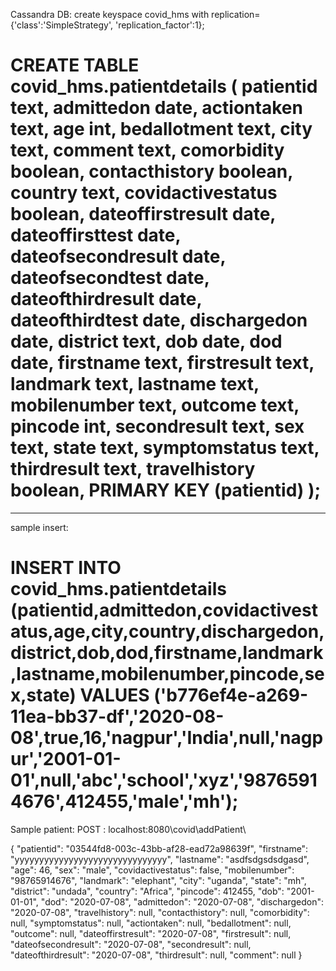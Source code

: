 Cassandra DB:
create keyspace covid_hms with replication={'class':'SimpleStrategy', 'replication_factor':1};

CREATE TABLE covid_hms.patientdetails (
	patientid text,
	admittedon date,
	actiontaken text,
	age int,
	bedallotment text,
	city text,
	comment text,
	comorbidity boolean,
	contacthistory boolean,
	country text,
	covidactivestatus boolean,
	dateoffirstresult date,
	dateoffirsttest date,
	dateofsecondresult date,
	dateofsecondtest date,
	dateofthirdresult date,
	dateofthirdtest date,
	dischargedon date,
	district text,
	dob date,
	dod date,
	firstname text,
	firstresult text,
	landmark text,
	lastname text,
	mobilenumber text,
	outcome text,
	pincode int,
	secondresult text,
	sex text,
	state text,
	symptomstatus text,
	thirdresult text,
	travelhistory boolean,
	PRIMARY KEY (patientid)
);
===============================================================================================================






----------------------------------------------------------------------------------------------------------------
sample insert:

INSERT INTO covid_hms.patientdetails (patientid,admittedon,covidactivestatus,age,city,country,dischargedon,district,dob,dod,firstname,landmark,lastname,mobilenumber,pincode,sex,state) VALUES ('b776ef4e-a269-11ea-bb37-df','2020-08-08',true,16,'nagpur','India',null,'nagpur','2001-01-01',null,'abc','school','xyz','98765914676',412455,'male','mh');
================================================================================================================

Sample patient:
POST : localhost:8080\covid\addPatient\

  {
   "patientid": "03544fd8-003c-43bb-af28-ead72a98639f",
    "firstname": "yyyyyyyyyyyyyyyyyyyyyyyyyyyyyyy",
    "lastname": "asdfsdgsdsdgasd",
    "age": 46,
    "sex": "male",
    "covidactivestatus": false,
    "mobilenumber": "98765914676",
    "landmark": "elephant",
    "city": "uganda",
    "state": "mh",
    "district": "undada",
    "country": "Africa",
    "pincode": 412455,
    "dob": "2001-01-01",
    "dod": "2020-07-08",
    "admittedon": "2020-07-08",
    "dischargedon": "2020-07-08",
    "travelhistory": null,
    "contacthistory": null,
    "comorbidity": null,
    "symptomstatus": null,
    "actiontaken": null,
    "bedallotment": null,
    "outcome": null,
    "dateoffirstresult": "2020-07-08",
    "firstresult": null,
    "dateofsecondresult": "2020-07-08",
    "secondresult": null,
    "dateofthirdresult": "2020-07-08",
    "thirdresult": null,
    "comment": null
  }






